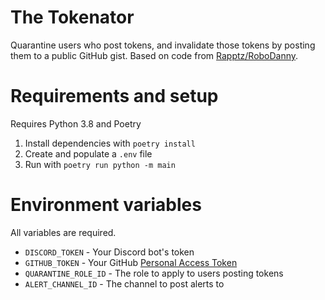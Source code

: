 # The Tokenator
Quarantine users who post tokens, and invalidate those tokens by posting them to a public GitHub gist. Based on code from [Rapptz/RoboDanny](https://github.com/Rapptz/RoboDanny).

# Requirements and setup

Requires Python 3.8 and Poetry

1. Install dependencies with `poetry install`
2. Create and populate a `.env` file
3. Run with `poetry run python -m main`

# Environment variables

All variables are required.

- `DISCORD_TOKEN` - Your Discord bot's token
- `GITHUB_TOKEN` - Your GitHub [Personal Access Token](https://github.com/settings/tokens)
- `QUARANTINE_ROLE_ID` - The role to apply to users posting tokens
- `ALERT_CHANNEL_ID` - The channel to post alerts to
